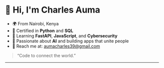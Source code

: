 # 👋 Hi, I'm Charles Auma

- 🌍 From Nairobi, Kenya  
- 🧠 Certified in **Python** and **SQL**  
- 🚀 Learning **FastAPI**, **JavaScript**, and **Cybersecurity**  
- 🤖 Passionate about **AI** and building apps that unite people  
- 💌 Reach me at: [aumacharles39@gmail.com](mailto:aumacharles39@gmail.com)

> “Code to connect the world.”
****
